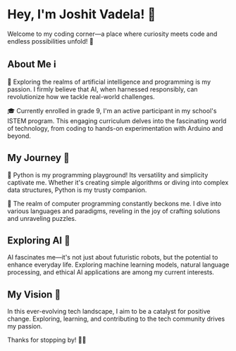 # Hey, I'm Joshit Vadela! 👋
Welcome to my coding corner—a place where curiosity meets code and endless possibilities unfold! 🌟

## About Me ℹ️
🧠 Exploring the realms of artificial intelligence and programming is my passion. I firmly believe that AI, when harnessed responsibly, can revolutionize how we tackle real-world challenges.

🎓 Currently enrolled in grade 9, I'm an active participant in my school's ISTEM program. This engaging curriculum delves into the fascinating world of technology, from coding to hands-on experimentation with Arduino and beyond.

## My Journey 🚀
🐍 Python is my programming playground! Its versatility and simplicity captivate me. Whether it's creating simple algorithms or diving into complex data structures, Python is my trusty companion.

👾 The realm of computer programming constantly beckons me. I dive into various languages and paradigms, reveling in the joy of crafting solutions and unraveling puzzles.

## Exploring AI 🤖
AI fascinates me—it's not just about futuristic robots, but the potential to enhance everyday life. Exploring machine learning models, natural language processing, and ethical AI applications are among my current interests.

## My Vision 👀
In this ever-evolving tech landscape, I aim to be a catalyst for positive change. Exploring, learning, and contributing to the tech community drives my passion.

Thanks for stopping by! 🚀✨


<!---
JoshitVadela/JoshitVadela is a ✨ special ✨ repository because its `README.md` (this file) appears on your GitHub profile.
You can click the Preview link to take a look at your changes.
--->
